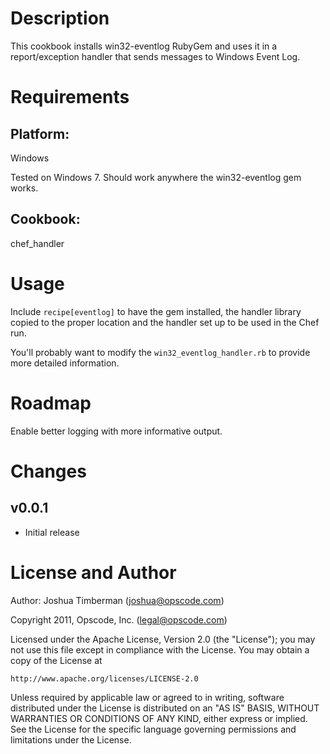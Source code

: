 Description
===========

This cookbook installs win32-eventlog RubyGem and uses it in a
report/exception handler that sends messages to Windows Event Log.

Requirements
============

## Platform:

Windows

Tested on Windows 7. Should work anywhere the win32-eventlog gem works.

## Cookbook:

chef_handler

Usage
=====

Include `recipe[eventlog]` to have the gem installed, the handler
library copied to the proper location and the handler set up to be
used in the Chef run.

You'll probably want to modify the `win32_eventlog_handler.rb` to
provide more detailed information.

Roadmap
=======

Enable better logging with more informative output.

Changes
=======

## v0.0.1

- Initial release

License and Author
==================

Author: Joshua Timberman (<joshua@opscode.com>)

Copyright 2011, Opscode, Inc. (<legal@opscode.com>)

Licensed under the Apache License, Version 2.0 (the "License");
you may not use this file except in compliance with the License.
You may obtain a copy of the License at

    http://www.apache.org/licenses/LICENSE-2.0

Unless required by applicable law or agreed to in writing, software
distributed under the License is distributed on an "AS IS" BASIS,
WITHOUT WARRANTIES OR CONDITIONS OF ANY KIND, either express or implied.
See the License for the specific language governing permissions and
limitations under the License.
